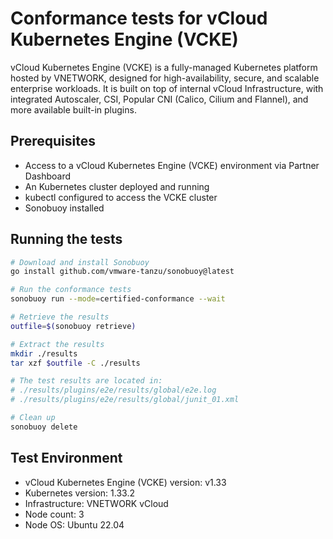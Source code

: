 # Conformance tests for vCloud Kubernetes Engine (VCKE)

vCloud Kubernetes Engine (VCKE) is a fully-managed Kubernetes platform hosted by VNETWORK, designed for high-availability, secure, and scalable enterprise workloads. It is built on top of internal vCloud Infrastructure, with integrated Autoscaler, CSI, Popular CNI (Calico, Cilium and Flannel), and more available built-in plugins.

## Prerequisites

- Access to a vCloud Kubernetes Engine (VCKE) environment via Partner Dashboard
- An Kubernetes cluster deployed and running
- kubectl configured to access the VCKE cluster
- Sonobuoy installed

## Running the tests

```bash
# Download and install Sonobuoy
go install github.com/vmware-tanzu/sonobuoy@latest

# Run the conformance tests
sonobuoy run --mode=certified-conformance --wait

# Retrieve the results
outfile=$(sonobuoy retrieve)

# Extract the results
mkdir ./results
tar xzf $outfile -C ./results

# The test results are located in:
# ./results/plugins/e2e/results/global/e2e.log
# ./results/plugins/e2e/results/global/junit_01.xml

# Clean up
sonobuoy delete
```

## Test Environment

- vCloud Kubernetes Engine (VCKE) version: v1.33
- Kubernetes version: 1.33.2
- Infrastructure: VNETWORK vCloud
- Node count: 3
- Node OS: Ubuntu 22.04